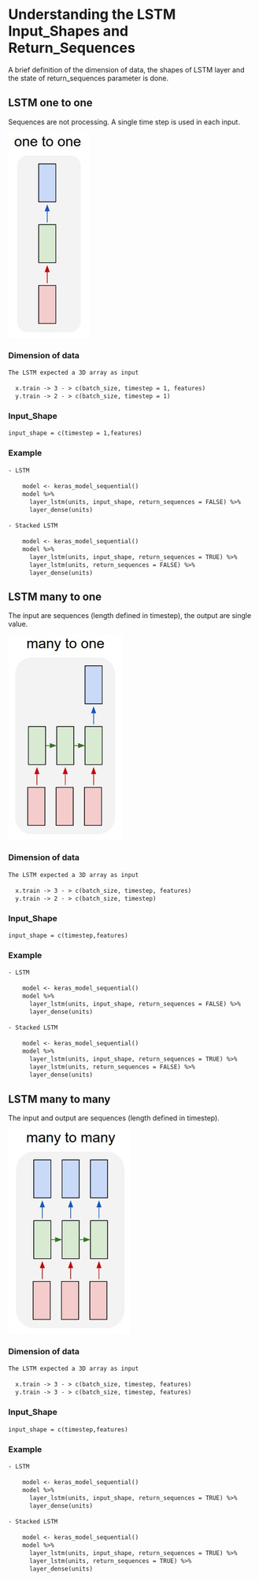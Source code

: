 # Understanding the LSTM Input_Shapes and Return_Sequences

A brief definition of the dimension of data, the shapes of LSTM layer and the state of return_sequences parameter is done.

## LSTM one to one

Sequences are not processing. A single time step is used in each input.

![STexample](./oto.png)

  ### Dimension of data
  
    The LSTM expected a 3D array as input
  
      x.train -> 3 - > c(batch_size, timestep = 1, features) 
      y.train -> 2 - > c(batch_size, timestep = 1)

  ### Input_Shape

    input_shape = c(timestep = 1,features)

  ### Example

    - LSTM

        model <- keras_model_sequential() 
        model %>% 
          layer_lstm(units, input_shape, return_sequences = FALSE) %>% 
          layer_dense(units) 

    - Stacked LSTM

        model <- keras_model_sequential() 
        model %>% 
          layer_lstm(units, input_shape, return_sequences = TRUE) %>% 
          layer_lstm(units, return_sequences = FALSE) %>% 
          layer_dense(units) 

## LSTM many to one

The input are sequences (length defined in timestep), the output are single value.

![STexample](./mto.png)

  ### Dimension of data
  
    The LSTM expected a 3D array as input
  
      x.train -> 3 - > c(batch_size, timestep, features) 
      y.train -> 2 - > c(batch_size, timestep)

  ### Input_Shape

    input_shape = c(timestep,features)

  ### Example

    - LSTM

        model <- keras_model_sequential() 
        model %>% 
          layer_lstm(units, input_shape, return_sequences = FALSE) %>% 
          layer_dense(units) 

    - Stacked LSTM

        model <- keras_model_sequential() 
        model %>% 
          layer_lstm(units, input_shape, return_sequences = TRUE) %>% 
          layer_lstm(units, return_sequences = FALSE) %>% 
          layer_dense(units) 

## LSTM many to many

The input and output are sequences (length defined in timestep).

![STexample](./mtm.png)

  ### Dimension of data
  
    The LSTM expected a 3D array as input
  
      x.train -> 3 - > c(batch_size, timestep, features) 
      y.train -> 3 - > c(batch_size, timestep, features)

  ### Input_Shape

    input_shape = c(timestep,features)

  ### Example

    - LSTM

        model <- keras_model_sequential() 
        model %>% 
          layer_lstm(units, input_shape, return_sequences = TRUE) %>% 
          layer_dense(units) 

    - Stacked LSTM

        model <- keras_model_sequential() 
        model %>% 
          layer_lstm(units, input_shape, return_sequences = TRUE) %>% 
          layer_lstm(units, return_sequences = TRUE) %>% 
          layer_dense(units) 
